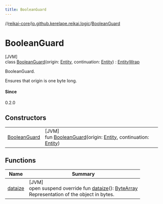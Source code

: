 ```yaml
---
title: BooleanGuard
---
```

//[reikai-core](../../../index.html)/[io.github.kerelape.reikai.logic](../index.html)/[BooleanGuard](index.html)



# BooleanGuard



[JVM]\
class [BooleanGuard](index.html)(origin: [Entity](../../io.github.kerelape.reikai/-entity/index.html), continuation: [Entity](../../io.github.kerelape.reikai/-entity/index.html)) : [EntityWrap](../../io.github.kerelape.reikai/-entity-wrap/index.html)

BooleanGuard.



Ensures that origin is one byte long.



#### Since



0.2.0



## Constructors


| | |
|---|---|
| [BooleanGuard](-boolean-guard.html) | [JVM]<br>fun [BooleanGuard](-boolean-guard.html)(origin: [Entity](../../io.github.kerelape.reikai/-entity/index.html), continuation: [Entity](../../io.github.kerelape.reikai/-entity/index.html)) |


## Functions


| Name | Summary |
|---|---|
| [dataize](../../io.github.kerelape.reikai/-entity/dataize.html) | [JVM]<br>open suspend override fun [dataize](../../io.github.kerelape.reikai/-entity/dataize.html)(): [ByteArray](https://kotlinlang.org/api/latest/jvm/stdlib/kotlin/-byte-array/index.html)<br>Representation of the object in bytes. |

